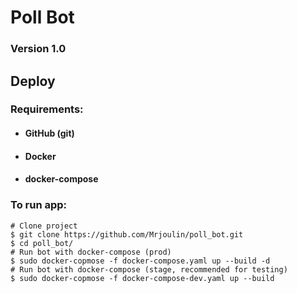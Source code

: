 # Poll Bot
### Version 1.0

## Deploy

### Requirements:
 * #### GitHub (git)
 * #### Docker
 * #### docker-compose
### To run app:
```shell script
# Clone project
$ git clone https://github.com/Mrjoulin/poll_bot.git
$ cd poll_bot/         
# Run bot with docker-compose (prod)
$ sudo docker-copmose -f docker-compose.yaml up --build -d
# Run bot with docker-compose (stage, recommended for testing)
$ sudo docker-copmose -f docker-compose-dev.yaml up --build
```

